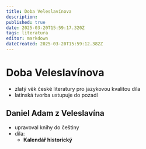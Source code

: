 ```yaml
---
title: Doba Veleslavínova
description: 
published: true
date: 2025-03-20T15:59:17.320Z
tags: literatura
editor: markdown
dateCreated: 2025-03-20T15:59:12.382Z
---
```


# Doba Veleslavínova
- zlatý věk české literatury pro jazykovou kvalitou díla
- latinská tvorba ustupuje do pozadí

## Daniel Adam z Veleslavína
- upravoval knihy do češtiny
- díla:
	- **Kalendář historický**